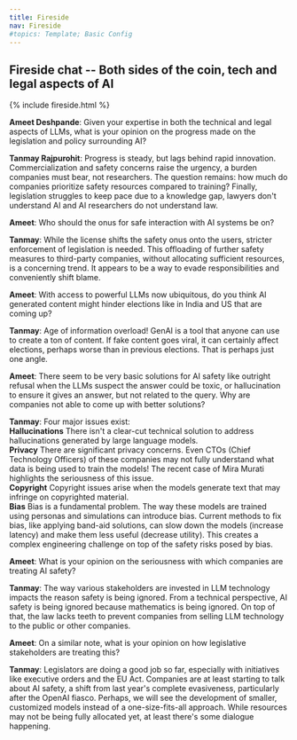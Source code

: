 ```yaml
---
title: Fireside
nav: Fireside
#topics: Template; Basic Config
---
```


## Fireside chat -- Both sides of the coin, tech and legal aspects of AI

{% include fireside.html %}

**Ameet Deshpande**: Given your expertise in both the technical and legal aspects of LLMs, what is your opinion on the progress made on the legislation and policy surrounding AI?

**Tanmay Rajpurohit**: Progress is steady, but lags behind rapid innovation. Commercialization and safety concerns raise the urgency, a burden companies must bear, not researchers. The question remains: how much do companies prioritize safety resources compared to training? Finally, legislation struggles to keep pace due to a knowledge gap, lawyers don't understand AI and AI researchers do not understand law.

**Ameet**: Who should the onus for safe interaction with AI systems be on?

**Tanmay**: While the license shifts the safety onus onto the users, stricter enforcement of legislation is needed. This offloading of further safety measures to third-party companies, without allocating sufficient resources, is a concerning trend. It appears to be a way to evade responsibilities and conveniently shift blame.

**Ameet**: With access to powerful LLMs now ubiquitous, do you think AI generated content might hinder elections like in India and US that are coming up?

**Tanmay**: Age of information overload! GenAI is a tool that anyone can use to create a ton of content. If fake content goes viral, it can certainly affect elections, perhaps worse than in previous elections. That is perhaps just one angle.

**Ameet**: There seem to be very basic solutions for AI safety like outright refusal when the LLMs suspect the answer could be toxic, or hallucination to ensure it gives an answer, but not related to the query. Why are companies not able to come up with better solutions?

**Tanmay**:
Four major issues exist: <br>
**Hallucinations**
There isn't a clear-cut technical solution to address hallucinations generated by large language models.<br>
**Privacy**
There are significant privacy concerns. Even CTOs (Chief Technology Officers) of these companies may not fully understand what data is being used to train the models! The recent case of Mira Murati highlights the seriousness of this issue.<br>
**Copyright**
Copyright issues arise when the models generate text that may infringe on copyrighted material.<br>
**Bias**
Bias is a fundamental problem. The way these models are trained using personas and simulations can introduce bias. Current methods to fix bias, like applying band-aid solutions, can slow down the models (increase latency) and make them less useful (decrease utility). This creates a complex engineering challenge on top of the safety risks posed by bias.

**Ameet**: What is your opinion on the seriousness with which companies are treating AI safety?

**Tanmay**: The way various stakeholders are invested in LLM technology impacts the reason safety is being ignored. From a technical perspective, AI safety is being ignored because mathematics is being ignored. On top of that, the law lacks teeth to prevent companies from selling LLM technology to the public or other companies.

**Ameet**: On a similar note, what is your opinion on how legislative stakeholders are treating this?

**Tanmay**: Legislators are doing a good job so far, especially with initiatives like executive orders and the EU Act. Companies are at least starting to talk about AI safety, a shift from last year's complete evasiveness, particularly after the OpenAI fiasco. Perhaps, we will see the development of smaller, customized models instead of a one-size-fits-all approach. While resources may not be being fully allocated yet, at least there's some dialogue happening.